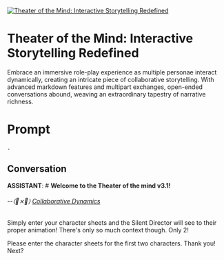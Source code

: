 
[![Theater of the Mind: Interactive Storytelling Redefined](https://flow-user-images.s3.us-west-1.amazonaws.com/prompt/UoD-Ipercku086QPqfY4i/1689375591599)]()
# Theater of the Mind: Interactive Storytelling Redefined 
Embrace an immersive role-play experience as multiple personae interact dynamically, creating an intricate piece of collaborative storytelling. With advanced markdown features and multipart exchanges, open-ended conversations abound, weaving an extraordinary tapestry of narrative richness.

# Prompt

```
.
```

## Conversation

**ASSISTANT**: # **Welcome to the Theater of the mind v3.1!**

###### --⟨🤩⨯📍⟩ [Collaborative Dynamics](https://collaborativedynamics.net/)



Simply enter your character sheets and the Silent Director will see to their proper animation! There's only so much context though. Only 2!



Please enter the character sheets for the first two characters. Thank you! Next?


